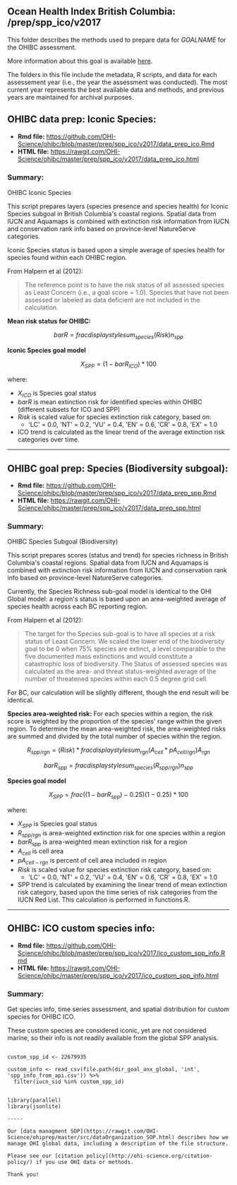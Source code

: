 ## Ocean Health Index British Columbia: /prep/spp_ico/v2017

This folder describes the methods used to prepare data for _GOALNAME_ for the OHIBC assessment.

More information about this goal is available [here](http://ohi-science.org/goals/#artisanal-fishing-opportunities).

The folders in this file include the metadata, R scripts, and data for each assessement year (i.e., the year the assessment was conducted).  The most current year represents the best available data and methods, and previous years are maintained for archival purposes.

## OHIBC data prep: Iconic Species:

* __Rmd file:__ https://github.com/OHI-Science/ohibc/blob/master/prep/spp_ico/v2017/data_prep_ico.Rmd 
* __HTML file:__ https://rawgit.com/OHI-Science/ohibc/master/prep/spp_ico/v2017/data_prep_ico.html

### Summary:

OHIBC Iconic Species

This script prepares layers (species presence and species health) for Iconic Species subgoal in 
British Columbia's coastal regions.  Spatial data from IUCN and Aquamaps is
combined with extinction risk information from IUCN and conservation rank
info based on province-level NatureServe categories.

Iconic Species status is based upon a simple average of species
health for species found within each OHIBC region.

From Halpern et al (2012):

> The reference point is to have the risk status of all assessed species as Least Concern (i.e., a goal score = 1.0). Species that have not been assessed or labeled as data deficient are not included in the calculation.

**Mean risk status for OHIBC:**

$$bar{R} = frac{displaystylesum_{species}(Risk)}{n_{spp}}$$

**Iconic Species goal model**

$$X_{SPP} = (1 - bar{R}_{ICO}) * 100%$$

where:

* $X_{ICO}$ is Species goal status
* $bar{R}$ is mean extinction risk for identified species within OHIBC (different subsets for ICO and SPP)
* *Risk* is scaled value for species extinction risk category, based on: 
    * 'LC' = 0.0, 'NT' = 0.2, 'VU' = 0.4, 'EN' = 0.6, 'CR' = 0.8, 'EX' = 1.0
* ICO trend is calculated as the linear trend of the average extinction risk categories over time.

-----

## OHIBC goal prep: Species (Biodiversity subgoal):

* __Rmd file:__ https://github.com/OHI-Science/ohibc/blob/master/prep/spp_ico/v2017/data_prep_spp.Rmd 
* __HTML file:__ https://rawgit.com/OHI-Science/ohibc/master/prep/spp_ico/v2017/data_prep_spp.html

### Summary:

OHIBC Species Subgoal (Biodiversity)

This script prepares scores (status and trend) for species richness in 
British Columbia's coastal regions.  Spatial data from IUCN and Aquamaps is
combined with extinction risk information from IUCN and conservation rank
info based on province-level NatureServe categories.

Currently, the Species Richness sub-goal model is identical to the OHI Global 
model: a region's status is based upon an area-weighted average of species
health across each BC reporting region.

From Halpern et al (2012):

> The target for the Species sub-goal is to have all species at a risk status of Least Concern. We scaled the lower end of the biodiversity goal to be 0 when 75% species are extinct, a level comparable to the five documented mass extinctions and would constitute a catastrophic loss of biodiversity. The Status of assessed species was calculated as the area- and threat status-weighted average of the number of threatened species within each 0.5 degree grid cell.

For BC, our calculation will be slightly different, though the end result will be identical.

**Species area-weighted risk:**  For each species within a region, the risk score is weighted by the proportion of the species' range within the given region.  To determine the mean area-weighted risk, the area-weighted risks are summed and divided by the total number of species within the region.

$$R_{spp/rgn} = (Risk)*frac{displaystylesum_{rgn}(A_{cell} * pA_{cell/rgn})}{A_{rgn}}$$

$$bar{R}_{spp} = frac{displaystylesum_{species}(R_{spp/rgn})}{n_{spp}}$$

**Species goal model**

$$X_{SPP} = frac{((1 - bar{R}_{spp}) - 0.25)}{(1 - 0.25)} * 100%$$

where:

* $X_{SPP}$ is Species goal status
* $R_{spp/rgn}$ is area-weighted extinction risk for one species within a region
* $bar{R}_{spp}$ is area-weighted mean extinction risk for a region
* $A_{cell}$ is cell area
* $pA_{cell-rgn}$ is percent of cell area included in region
* *Risk* is scaled value for species extinction risk category, based on: 
    * 'LC' = 0.0, 'NT' = 0.2, 'VU' = 0.4, 'EN' = 0.6, 'CR' = 0.8, 'EX' = 1.0
* SPP trend is calculated by examining the linear trend of mean extinction risk category, based upon the time series of risk categories from the IUCN Red List.  This calculation is performed in functions.R.

-----

## OHIBC: ICO custom species info:

* __Rmd file:__ https://github.com/OHI-Science/ohibc/blob/master/prep/spp_ico/v2017/ico_custom_spp_info.Rmd 
* __HTML file:__ https://rawgit.com/OHI-Science/ohibc/master/prep/spp_ico/v2017/ico_custom_spp_info.html

### Summary:

Get species info, time series assessment, and spatial distribution for custom species for OHIBC ICO.

These custom species are considered iconic, yet are not considered marine, so their info is not readily available from the global SPP analysis.

``` {r get_custom_spp_info}

custom_spp_id <- 22679935

custom_info <- read_csv(file.path(dir_goal_anx_global, 'int', 'spp_info_from_api.csv')) %>%
  filter(iucn_sid %in% custom_spp_id)

```


``` {r setup_API_functions}

library(parallel)
library(jsonlite)

-----

Our [data managment SOP](https://rawgit.com/OHI-Science/ohiprep/master/src/dataOrganization_SOP.html) describes how we manage OHI global data, including a description of the file structure.

Please see our [citation policy](http://ohi-science.org/citation-policy/) if you use OHI data or methods.

Thank you!
